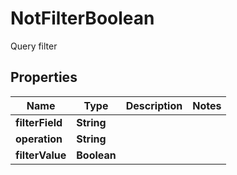 

# NotFilterBoolean

Query filter

## Properties

| Name | Type | Description | Notes |
|------------ | ------------- | ------------- | -------------|
|**filterField** | **String** |  |  |
|**operation** | **String** |  |  |
|**filterValue** | **Boolean** |  |  |



